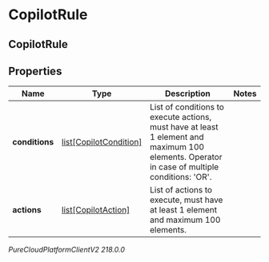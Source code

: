 # CopilotRule

## CopilotRule

## Properties

|Name | Type | Description | Notes|
|------------ | ------------- | ------------- | -------------|
| **conditions** | [list[CopilotCondition]](CopilotCondition) | List of conditions to execute actions, must have at least 1 element and maximum 100 elements. Operator in case of multiple conditions: &#39;OR&#39;. | |
| **actions** | [list[CopilotAction]](CopilotAction) | List of actions to execute, must have at least 1 element and maximum 100 elements. | |



_PureCloudPlatformClientV2 218.0.0_
